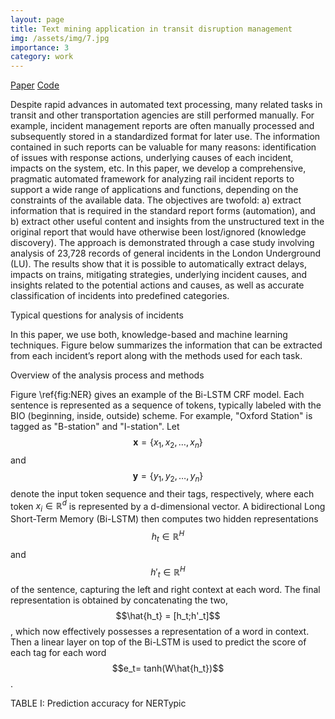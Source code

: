 ```yaml
---
layout: page
title: Text mining application in transit disruption management
img: /assets/img/7.jpg
importance: 3
category: work
---
```


[Paper](https://ieeexplore.ieee.org/abstract/document/9261594)
[Code](https://github.com/PepSalehi/NLP_incidents)

Despite rapid advances in automated text processing, many related tasks in transit and other transportation agencies are still performed manually. For example, incident management reports are often manually processed and subsequently stored in a standardized format for later use. The information contained in such reports can be valuable for many reasons: identification of issues with response actions, underlying causes of each incident, impacts on the system, etc. 
    In this paper, we develop a comprehensive, pragmatic automated framework for analyzing rail incident reports to  support a wide range of applications and functions, depending on the constraints of the available data. 
    The objectives are twofold:
    a) extract information that is required in the standard report forms (automation), and
    b) extract other useful content and insights from the unstructured text in the original report that would have otherwise been lost/ignored (knowledge discovery). 
    The approach is demonstrated through a case study involving analysis of 23,728 records of general incidents in the London Underground (LU).
The results show that it is possible to automatically extract delays, impacts on trains, mitigating strategies, underlying incident causes, and insights related to the potential actions and causes, as well as accurate classification of incidents into predefined categories.

<div class="row">
    <div class="col-sm mt-3 mt-md-0">
        <img class="img-fluid rounded z-depth-1" src="{{ '/assets/img/text_questions.png' | relative_url }}" alt="" title="example image"/>
    </div>
</div>
<div class="caption">
   Typical questions for analysis of incidents
</div>

In this paper, we use both, knowledge-based and machine learning techniques. Figure below summarizes the information that can be extracted from each incident’s report along with the methods used for each task.

<div class="row">
    <div class="col-sm mt-3 mt-md-0">
        <img class="img-fluid rounded z-depth-1" src="{{ '/assets/img/text_overview.png' | relative_url }}" alt="" title="example image"/>
    </div>
</div>
<div class="caption">
   Overview of the analysis process and methods
</div>


Figure \ref{fig:NER} gives an example of the Bi-LSTM CRF model. Each sentence is represented as a sequence of tokens, typically labeled with the BIO (beginning, inside, outside) scheme. For example, "Oxford Station" is tagged as "B-station" and "I-station". 
Let $$\mathbf{x} = \{x_1, x_2, \dots, x_n\}$$ and $$\mathbf{y} = \{y_1, y_2, \dots, y_n\}$$ denote the input token sequence and their tags, respectively, where each token $x_i \in \mathbb{R}^d$ is represented by a d-dimensional vector. A bidirectional Long Short-Term Memory (Bi-LSTM) then computes two hidden representations $$h_t \in \mathbb{R}^H$$ and $$h'_t \in \mathbb{R}^H$$ of the sentence, capturing the left and right context at each word. The final representation is obtained by concatenating the two, $$\hat{h_t} = [h_t;h'_t]$$, which now effectively possesses a representation of a word in context. 
Then a linear layer on top of the Bi-LSTM is used to predict the score of each tag for each word $$e_t= tanh(W\hat{h_t})$$.


<div class="row justify-content-sm-center">
    <div class="col-mm mt-6 mt-md-0">
        <img class="img-fluid rounded z-depth-1" src="{{ '/assets/img/text_pred.png' | relative_url }}" alt="" title="example image"/>
    </div>
</div>
<div class="caption">
   TABLE I: Prediction accuracy for NERTypic
</div>